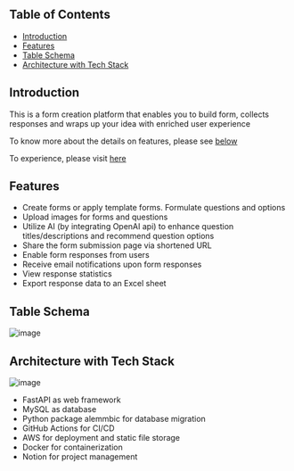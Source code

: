 ## Table of Contents

- [Introduction](#introduction)
- [Features](#features)
- [Table Schema](#table-schema)
- [Architecture with Tech Stack](#architecture-with-tech-stack)

## Introduction

This is a form creation platform that enables you to build form, collects responses and wraps up your idea with enriched
user experience

To know more about the details on features, please see [below](#-Table-Schema)

To experience, please visit [here](https://www.formrrito.fun/forms)

## Features

- Create forms or apply template forms. Formulate questions and options
- Upload images for forms and questions
- Utilize AI (by integrating OpenAI api) to enhance question titles/descriptions and recommend question options
- Share the form submission page via shortened URL
- Enable form responses from users
- Receive email notifications upon form responses
- View response statistics
- Export response data to an Excel sheet

## Table Schema

![image](https://github.com/capyba-ramen/formrrito-api-backend/assets/105725219/9016bfd6-3f49-4ba9-a7e5-8aa6b6fd0329)

## Architecture with Tech Stack

![image](https://github.com/capyba-ramen/formrrito-api-backend/assets/105725219/78406a58-8699-4892-8d83-2e4513272540)

- FastAPI as web framework
- MySQL as database
- Python package alemmbic for database migration
- GitHub Actions for CI/CD
- AWS for deployment and static file storage
- Docker for containerization
- Notion for project management
